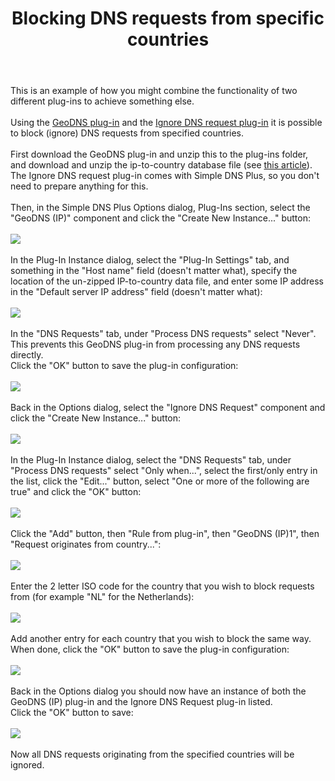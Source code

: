 ﻿---
title: Blocking DNS requests from specific countries
category: 8
frontpage: false
comments: true
created-utc: 2019-01-01
modified-utc: 2019-01-01
---
<div>This is an example of how you might combine the functionality of two different plug-ins to achieve something else.<br />
<br />
Using the <a href="https://simpledns.plus/plugin-geodns">GeoDNS plug-in</a> and the <a href="https://simpledns.plus/plugin-ignorereq">Ignore DNS request plug-in</a> it is possible to block (ignore) DNS requests from specified countries.<br />
<br />
First&nbsp;download the GeoDNS plug-in and unzip this to the plug-ins folder, and download and unzip the ip-to-country database file (see <a href="https://simpledns.plus/plugin-geodns">this article</a>).<br />
The Ignore DNS request plug-in comes with Simple DNS Plus, so you don't need to prepare anything for this.<br />
<br />
Then, in the Simple DNS Plus Options dialog, Plug-Ins section, select the &quot;GeoDNS (IP)&quot; component and click the &quot;Create New Instance...&quot; button:<br />
<br />
<img src="img/6/1.png" /><br />
<br />
In the Plug-In Instance dialog, select the &quot;Plug-In Settings&quot; tab, and something in the &quot;Host name&quot; field (doesn't matter what), specify the location of the un-zipped IP-to-country data file, and enter some IP address in the &quot;Default server IP address&quot; field (doesn't matter what):<br />
<br />
<img src="img/6/2.png" /><br />
<br />
In the &quot;DNS Requests&quot; tab,&nbsp;under &quot;Process DNS requests&quot; select &quot;Never&quot;.<br />
This prevents this GeoDNS plug-in from processing any DNS requests directly.<br />
Click the &quot;OK&quot; button to save the plug-in configuration:<br />
<br />
<img src="img/6/3.png" /><br />
<br />
Back in the Options dialog, select the &quot;Ignore DNS Request&quot; component and click the &quot;Create New Instance...&quot; button:<br />
<br />
<img src="img/6/4.png" /><br />
<br />
In the Plug-In Instance dialog, select the &quot;DNS Requests&quot; tab,&nbsp;under &quot;Process DNS requests&quot; select &quot;Only when...&quot;, select the first/only entry in the list, click the &quot;Edit...&quot; button, select &quot;One or more of the following are true&quot; and click the &quot;OK&quot; button:<br />
<br />
<img src="img/6/5.png" /><br />
<br />
Click the &quot;Add&quot; button, then &quot;Rule from plug-in&quot;, then &quot;GeoDNS (IP)1&quot;, then &quot;Request originates from country...&quot;:<br />
<br />
<img src="img/6/6.png" /><br />
<br />
Enter the 2 letter ISO code for the country that you wish to block requests from (for example &quot;NL&quot; for the Netherlands):<br />
<br />
<img src="img/6/7.png" /><br />
<br />
Add another entry for each country that you wish to block the same way.<br />
When done, click the &quot;OK&quot; button to save the plug-in configuration:<br />
<br />
<img src="img/6/8.png" /><br />
<br />
Back in the Options dialog you should now have an instance of both the GeoDNS (IP) plug-in and the Ignore DNS Request plug-in listed.<br />
Click the &quot;OK&quot; button to save:<br />
<br />
<img src="img/6/9.png" /><br />
<br />
Now all DNS requests originating from the specified countries will be ignored.
</div>